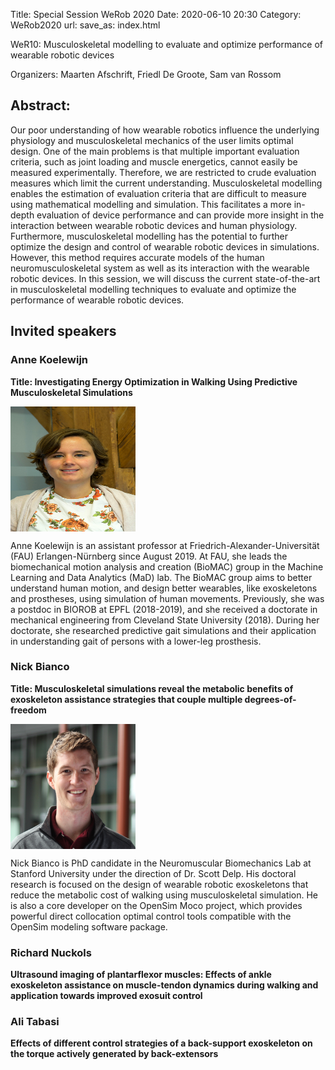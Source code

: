 Title: Special Session WeRob 2020
Date: 2020-06-10 20:30
Category: WeRob2020
url: 
save_as: index.html


WeR10: Musculoskeletal modelling to evaluate and optimize performance of wearable robotic devices

Organizers: Maarten Afschrift, Friedl De Groote, Sam van Rossom


## Abstract:

Our poor understanding of how wearable robotics influence the underlying physiology and musculoskeletal mechanics of the user limits optimal design. One of the main problems is that multiple important evaluation criteria, such as joint loading and muscle energetics, cannot easily be measured experimentally. Therefore, we are restricted to crude evaluation measures which limit the current understanding. Musculoskeletal modelling enables the estimation of evaluation criteria that are difficult to measure using mathematical modelling and simulation. This facilitates a more in-depth evaluation of device performance and can provide more insight in the interaction between wearable robotic devices and human physiology. Furthermore, musculoskeletal modelling has the potential to further optimize the design and control of wearable robotic devices in simulations. However, this method requires accurate models of the human neuromusculoskeletal system as well as its interaction with the wearable robotic devices. In this session, we will discuss the current state-of-the-art in musculoskeletal modelling techniques to evaluate and optimize the performance of wearable robotic devices. 

## Invited speakers

### Anne Koelewijn

**Title: Investigating Energy Optimization in Walking Using Predictive Musculoskeletal Simulations**

<img src="../images/Koelewijn_Anne.jpg" width="200" height="200" align="center"/> 

Anne Koelewijn is an assistant professor at Friedrich-Alexander-Universität (FAU) Erlangen-Nürnberg since August 2019. At FAU, she leads the biomechanical motion analysis and creation (BioMAC) group in the Machine Learning and Data Analytics (MaD) lab. The BioMAC group aims to better understand human motion, and design better wearables, like exoskeletons and prostheses, using simulation of human movements. Previously, she was a postdoc in BIOROB at EPFL (2018-2019), and she received a doctorate in mechanical engineering from Cleveland State University (2018). During her doctorate, she researched predictive gait simulations and their application in understanding gait of persons with a lower-leg prosthesis.

### Nick Bianco

**Title: Musculoskeletal simulations reveal the metabolic benefits of exoskeleton assistance strategies that couple multiple degrees-of-freedom**

<img src="../images/NickBianco_profile.jpg" width="200" height="200" align="center"/> 

Nick Bianco is PhD candidate in the Neuromuscular Biomechanics Lab at Stanford University under the direction of Dr. Scott Delp. His doctoral research is focused on the design of wearable robotic exoskeletons that reduce the metabolic cost of walking using musculoskeletal simulation. He is also a core developer on the OpenSim Moco project, which provides powerful direct collocation optimal control tools compatible with the OpenSim modeling software package. 

### Richard Nuckols

**Ultrasound imaging of plantarflexor muscles: Effects of ankle exoskeleton assistance on muscle-tendon dynamics during walking and application towards improved exosuit control**

### Ali Tabasi

**Effects of different control strategies of a back-support exoskeleton on the torque actively generated by back-extensors**





